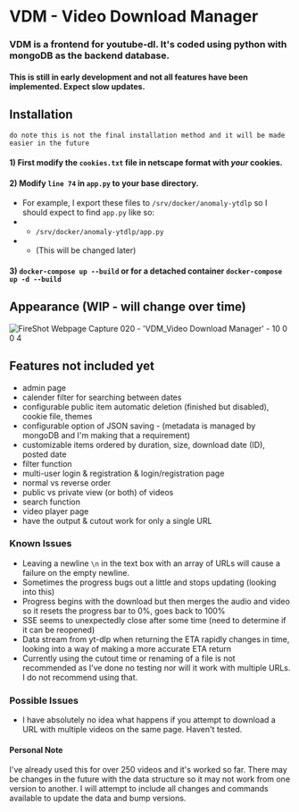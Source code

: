 # VDM - Video Download Manager

### VDM is a frontend for youtube-dl. It's coded using python with mongoDB as the backend database.

#### This is still in early development and not all features have been implemented. Expect slow updates. 

## Installation

`do note this is not the final installation method and it will be made easier in the future`

#### 1) First modify the `cookies.txt` file in netscape format with *your* cookies.

#### 2) Modify `line 74` in `app.py` to your base directory. 
- For example, I export these files to `/srv/docker/anomaly-ytdlp` so I should expect to find `app.py` like so:
- - `/srv/docker/anomaly-ytdlp/app.py` 
- - \(This will be changed later\)

#### 3) `docker-compose up --build` or for a detached container `docker-compose up -d --build`

## Appearance (WIP - will change over time)

![FireShot Webpage Capture 020 - 'VDM_Video Download Manager' - 10 0 0 4](https://github.com/samstarnes/vdm/assets/19420604/b54b9fe4-b0cf-460f-82a6-7a15c12d1842)


## Features not included yet
- admin page
- calender filter for searching between dates
- configurable public item automatic deletion (finished but disabled), cookie file, themes
- configurable option of JSON saving - (metadata is managed by mongoDB and I'm making that a requirement)
- customizable items ordered by duration, size, download date (ID), posted date
- filter function
- multi-user login & registration & login/registration page
- normal vs reverse order
- public vs private view (or both) of videos
- search function
- video player page
- have the output & cutout work for only a single URL

### Known Issues
- Leaving a newline `\n` in the text box with an array of URLs will cause a failure on the empty newline.
- Sometimes the progress bugs out a little and stops updating (looking into this)
- Progress begins with the download but then merges the audio and video so it resets the progress bar to 0%, goes back to 100%
- SSE seems to unexpectedly close after some time (need to determine if it can be reopened)
- Data stream from yt-dlp when returning the ETA rapidly changes in time, looking into a way of making a more accurate ETA return
- Currently using the cutout time or renaming of a file is not recommended as I've done no testing nor will it work with multiple URLs. I do not recommend using that. 

### Possible Issues
- I have absolutely no idea what happens if you attempt to download a URL with multiple videos on the same page. Haven't tested.

#### Personal Note
I've already used this for over 250 videos and it's worked so far. There may be changes in the future with the data structure so it may not work from one version to another. I will attempt to include all changes and commands available to update the data and bump versions.
